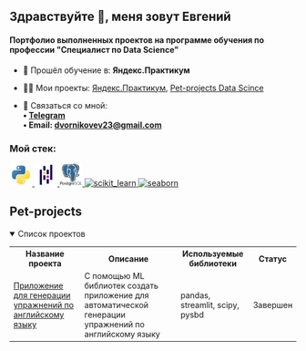 <h2 align="left">Здравствуйте 👋, меня зовут Евгений</h2>
<h4 align="left">Портфолио выполненных проектов на программе обучения по профессии "Специалист по Data Science"</h4>

- 🌱 Прошёл обучение в: **Яндекс.Практикум**

- 👨‍💻 Мои проекты: [Яндекс.Практикум](https://github.com/EVD-23/Yandex_Practicum_DataScience), [Pet-projects Data Scince](https://github.com/EVD-23/pet-projects)

- 💬 Связаться со мной:<br> **• [Telegram]()** <br>
**• Email: dvornikovev23@gmail.com**

<h3 align="left">Мой стек:</h3>
<p align="left"> <a href="https://www.python.org" target="_blank" rel="noreferrer"> <img src="https://raw.githubusercontent.com/devicons/devicon/master/icons/python/python-original.svg" alt="python" width="40" height="40"/> </a> <a href="https://pandas.pydata.org/" target="_blank" rel="noreferrer"> <img src="https://raw.githubusercontent.com/devicons/devicon/2ae2a900d2f041da66e950e4d48052658d850630/icons/pandas/pandas-original.svg" alt="pandas" width="40" height="40"/> </a> <a href="https://www.postgresql.org" target="_blank" rel="noreferrer"> <img src="https://raw.githubusercontent.com/devicons/devicon/master/icons/postgresql/postgresql-original-wordmark.svg" alt="postgresql" width="40" height="40"/> </a>  <a href="https://scikit-learn.org/" target="_blank" rel="noreferrer"> <img src="https://upload.wikimedia.org/wikipedia/commons/0/05/Scikit_learn_logo_small.svg" alt="scikit_learn" width="40" height="40"/> </a> <a href="https://seaborn.pydata.org/" target="_blank" rel="noreferrer"> <img src="https://seaborn.pydata.org/_images/logo-mark-lightbg.svg" alt="seaborn" width="40" height="40"/> </a> </p>

## Pet-projects
<details open>
  <summary>Список проектов</summary>
<table>
<tr>
  <th>Название проекта</th>
  <th>Описание</th>
  <th>Используемые библиотеки</th>
  <th>Статус</th>
</tr>
  
<tr>
  <td><a href = "https://github.com/EVD-23/pet-projects/tree/main/english_exercises_app">Приложение для генерации упражнений по английскому языку</a></td>
  <td>С помощью ML библиотек создать приложение для автоматической генерации упражнений по английскому языку</td>
  <td>pandas, streamlit, scipy, pysbd</td>
  <td>Завершен</td>
</tr>

</table>
